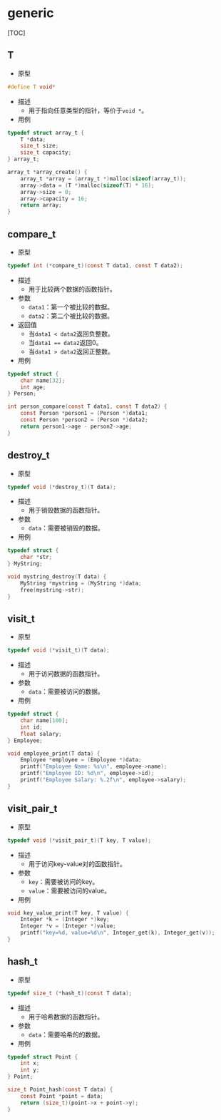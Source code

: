 # generic

[TOC]



## T

- 原型

```c
#define T void*
```

- 描述
    - 用于指向任意类型的指针，等价于`void *`。
- 用例

```c
typedef struct array_t {
    T *data;
    size_t size;
    size_t capacity;
} array_t;

array_t *array_create() {
    array_t *array = (array_t *)malloc(sizeof(array_t));
    array->data = (T *)malloc(sizeof(T) * 16);
    array->size = 0;
    array->capacity = 16;
    return array;
}
```



## compare_t

- 原型

```c
typedef int (*compare_t)(const T data1, const T data2);
```

- 描述
    - 用于比较两个数据的函数指针。
- 参数
    - `data1`：第一个被比较的数据。
    - `data2`：第二个被比较的数据。
- 返回值
    - 当`data1 < data2`返回负整数。
    - 当`data1 == data2`返回0。
    - 当`data1 > data2`返回正整数。
- 用例

```c
typedef struct {
    char name[32];
    int age;
} Person;

int person_compare(const T data1, const T data2) {
    const Person *person1 = (Person *)data1;
    const Person *person2 = (Person *)data2;
    return person1->age - person2->age;
}
```



## destroy_t

- 原型

```c
typedef void (*destroy_t)(T data);
```

- 描述
    - 用于销毁数据的函数指针。
- 参数
    - `data`：需要被销毁的数据。
- 用例

```c
typedef struct {
    char *str;
} MyString;

void mystring_destroy(T data) {
    MyString *mystring = (MyString *)data;
    free(mystring->str);
}
```



## visit_t

- 原型

```c
typedef void (*visit_t)(T data);
```

- 描述
    - 用于访问数据的函数指针。
- 参数
    - `data`：需要被访问的数据。
- 用例

```c
typedef struct {
    char name[100];
    int id;
    float salary;
} Employee;

void employee_print(T data) {
    Employee *employee = (Employee *)data;
    printf("Employee Name: %s\n", employee->name);
    printf("Employee ID: %d\n", employee->id);
    printf("Employee Salary: %.2f\n", employee->salary);
}
```



## visit_pair_t

- 原型

```c
typedef void (*visit_pair_t)(T key, T value);
```

- 描述
    - 用于访问key-value对的函数指针。
- 参数
    - `key`：需要被访问的key。
    - `value`：需要被访问的value。
- 用例

```c
void key_value_print(T key, T value) {
    Integer *k = (Integer *)key;
    Integer *v = (Integer *)value;
    printf("key=%d, value=%d\n", Integer_get(k), Integer_get(v));
}
```



## hash_t

- 原型

```c
typedef size_t (*hash_t)(const T data);
```

- 描述
    - 用于哈希数据的函数指针。
- 参数
    - `data`：需要哈希的的数据。
- 用例

```c
typedef struct Point {
    int x;
    int y;
} Point;

size_t Point_hash(const T data) {
    const Point *point = data;
    return (size_t)(point->x + point->y);
}
```

